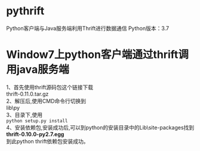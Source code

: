 # pythrift
Python客户端与Java服务端利用Thrift进行数据通信
Python版本：3.7

# Window7上python客户端通过thrift调用java服务端<br>
1、首先使用thrift源码包这个链接下载<br>
thrift-0.11.0.tar.gz<br>
2、解压后,使用CMD命令行切换到<br>
lib\py<br>
3、目录下,使用<br>
```python setup.py install```<br>
4、安装依赖包,安装成功后,可以到python的安装目录中的Lib\site-packages找到<br>
**thrift-0.10.0-py2.7.egg**<br>
到此python thrift依赖包安装成功。
